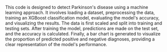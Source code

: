 This code is designed to detect Parkinson's disease using a machine learning approach. It involves loading a dataset, preprocessing the data, training an XGBoost classification model, evaluating the model's accuracy, and visualizing the results. The data is first scaled and split into training and testing sets. After training the model, predictions are made on the test set, and the accuracy is calculated. Finally, a bar chart is generated to visualize the proportion of predicted positive and negative diagnoses, providing a clear representation of the model's performance.
